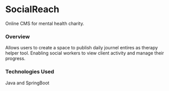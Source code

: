 # SocialReach
Online CMS for mental health charity.

### Overview
Allows users to create a space to publish daily journel entires as therapy helper tool. Enabling social workers to view client activity and manage their progress. 

### Technologies Used
Java and SpringBoot

